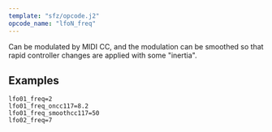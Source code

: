 ```yaml
---
template: "sfz/opcode.j2"
opcode_name: "lfoN_freq"
---
```

Can be modulated by MIDI CC, and the modulation can be smoothed
so that rapid controller changes are applied with some "inertia".

## Examples

```sfz
lfo01_freq=2
lfo01_freq_oncc117=8.2
lfo01_freq_smoothcc117=50
lfo02_freq=7
```
